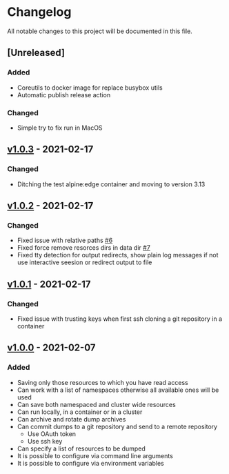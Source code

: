 # Changelog

All notable changes to this project will be documented in this file.

## [Unreleased]

### Added

* Coreutils to docker image for replace busybox utils
* Automatic publish release action

### Changed

* Simple try to fix run in MacOS

## [v1.0.3](../../releases/tag/v1.0.3) - 2021-02-17

### Changed

* Ditching the test alpine:edge container and moving to version 3.13

## [v1.0.2](../../releases/tag/v1.0.2) - 2021-02-17

### Changed

* Fixed issue with relative paths [#6](../../issues/6)
* Fixed force remove resorces dirs in data dir [#7](../../issues/7)
* Fixed tty detection for output redirects, show plain log messages if not use
interactive seesion or redirect output to file
## [v1.0.1](../../releases/tag/v1.0.1) - 2021-02-17

### Changed

* Fixed issue with trusting keys when first ssh cloning a git repository
in a container
## [v1.0.0](/releases/tag/v1.0.0) - 2021-02-07

### Added

* Saving only those resources to which you have read access
* Can work with a list of namespaces otherwise all available ones will be used
* Can save both namespaced and cluster wide resources
* Can run locally, in a container or in a cluster
* Can archive and rotate dump archives
* Can commit dumps to a git repository and send to a remote repository
  * Use OAuth token
  * Use ssh key
* Can specify a list of resources to be dumped
* It is possible to configure via command line arguments
* It is possible to configure via environment variables
